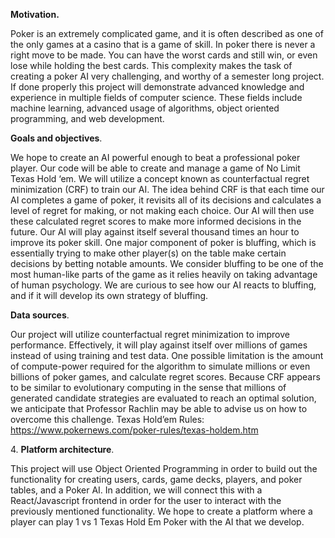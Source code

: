 **Motivation.** 

Poker is an extremely complicated game, and it is often described as one of the only games at a casino that is a game of skill. In poker there is never a right move to be made. You can have the worst cards and still win, or even lose while holding the best cards. This complexity makes the task of creating a poker AI very challenging, and worthy of a semester long project. If done properly this project will demonstrate advanced knowledge and experience in multiple fields of computer science. These fields include machine learning, advanced usage of algorithms, object oriented programming, and web development. 

**Goals and objectives**.  

We hope to create an AI powerful enough to beat a professional poker player. Our code will be able to create and manage a game of No Limit Texas Hold ‘em. We will utilize a concept known as counterfactual regret minimization (CRF) to train our AI. The idea behind CRF is that each time our AI completes a game of poker, it revisits all of its decisions and calculates a level of regret for making, or not making each choice. Our AI will then use these calculated regret scores to make more informed decisions in the future. Our AI will play against itself several thousand times an hour to improve its poker skill. One major component of poker is bluffing, which is essentially trying to make other player(s) on the table make certain decisions by betting notable amounts. We consider bluffing to be one of the most human-like parts of the game as it relies heavily on taking advantage of human psychology. We are curious to see how our AI reacts to bluffing, and if it will develop its own strategy of bluffing. 


**Data sources**.  

Our project will utilize counterfactual regret minimization to improve performance. Effectively, it will play against itself over millions of games instead of using training and test data. One possible limitation is the amount of compute-power required for the algorithm to simulate millions or even billions of poker games, and calculate regret scores. Because CRF appears to be similar to evolutionary computing in the sense that millions of generated candidate strategies are evaluated to reach an optimal solution, we anticipate that Professor Rachlin may be able to advise us on how to overcome this challenge.
Texas Hold’em Rules: https://www.pokernews.com/poker-rules/texas-holdem.htm

4. **Platform architecture**. 

This project will use Object Oriented Programming in order to build out the functionality for creating users, cards, game decks, players, and poker tables, and a Poker AI. In addition, we will connect this with a React/Javascript frontend in order for the user to interact with the previously mentioned functionality. We hope to create a platform where a player can play 1 vs 1 Texas Hold Em Poker with the AI that we develop.
